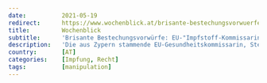 ```yaml
---
date:          2021-05-19
redirect:      https://www.wochenblick.at/brisante-bestechungsvorwuerfe-eu-impfstoff-kommissarin-schwer-unter-beschuss/
title:         Wochenblick
subtitle:      'Brisante Bestechungsvorwürfe: EU-"Impfstoff-Kommissarin" schwer unter Beschuss'
description:   'Die aus Zypern stammende EU-Gesundheitskommissarin, Stella Kyriakides, u.a. zuständig für die chaotisch verhandelten EU-Impfstoff-Verträge, steht wegen Korruptionsverdacht unter Beschuss.'
country:       [AT]
categories:    [Impfung, Recht]
tags:          [manipulation]
---
```

